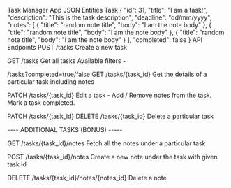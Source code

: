 Task Manager App
JSON Entities
Task
{
"id": 31,
"title": "I am a task!",
"description": "This is the task description",
"deadline": "dd/mm/yyyy",
"notes": [
{
"title": "random note title",
"body": "I am the note body"
},
{
"title": "random note title",
"body": "I am the note body"
},
{
"title": "random note title",
"body": "I am the note body"
}
],
"completed": false
}
API Endpoints
POST /tasks
Create a new task

GET /tasks
Get all tasks Available filters -

/tasks?completed=true/false
GET /tasks/{task_id}
Get the details of a particular task including notes

PATCH /tasks/{task_id}
Edit a task - Add / Remove notes from the task. Mark a task completed.

PATCH /tasks/{task_id}
DELETE /tasks/{task_id}
Delete a particular task

---- ADDITIONAL TASKS (BONUS) -----

GET  /tasks/{task_id}/notes
Fetch all the notes under a particular task

POST  /tasks/{task_id}/notes
Create a new note under the task with given task id

DELETE /tasks/{task_id}/notes/{notes_id}
Delete a note